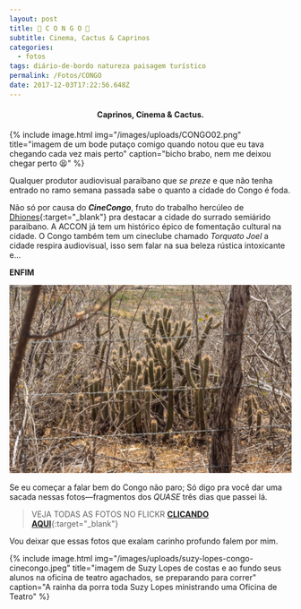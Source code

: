 ```yaml
---
layout: post
title: 🌵 C O N G O 🌵
subtitle: Cinema, Cactus & Caprinos
categories:
  - fotos
tags: diário-de-bordo natureza paisagem turístico
permalink: /Fotos/CONGO
date: 2017-12-03T17:22:56.648Z
---
```

<h4><p style="text-align:center"><strong>Caprinos, Cinema & Cactus.
</strong></p></h4>
{% include image.html
            img="/images/uploads/CONGO02.png"
            title="imagem de um bode putaço comigo quando notou que eu tava chegando cada vez mais perto"
            caption="bicho brabo, nem me deixou chegar perto 😫"
%}

Qualquer produtor audiovisual paraibano que *se preze* e que não tenha entrado no ramo semana passada sabe o quanto a cidade do Congo é foda.

Não só por causa do ***CineCongo***, fruto do trabalho hercúleo de [Dhiones](https://www.instagram.com/dhionesdocongo/){:target="_blank"} pra destacar a cidade do surrado semiárido paraibano. A ACCON já tem um histórico épico de fomentação cultural na cidade. O Congo também tem um cineclube chamado *Torquato Joel* a cidade respira audiovisual, isso sem falar na sua beleza rústica intoxicante e…

**ENFIM**

![imagem de cactus atrás de uma cerca de arame farpado](/images/uploads/CONGO01.jpeg)

Se eu começar a falar bem do Congo não paro; Só digo pra você dar uma sacada nessas fotos—fragmentos dos *QUASE* três dias que passei lá.

> VEJA TODAS AS FOTOS NO FLICKR [**CLICANDO AQUI**](https://www.flickr.com/gp/macalango/LtwZ9a){:target="_blank"}

Vou deixar que essas fotos que exalam carinho profundo falem por mim.

{% include image.html
            img="/images/uploads/suzy-lopes-congo-cinecongo.jpeg"
            title="imagem de Suzy Lopes de costas e ao fundo seus alunos na oficina de teatro agachados, se preparando para correr"
            caption="A rainha da porra toda Suzy Lopes ministrando uma Oficina de Teatro"
%}